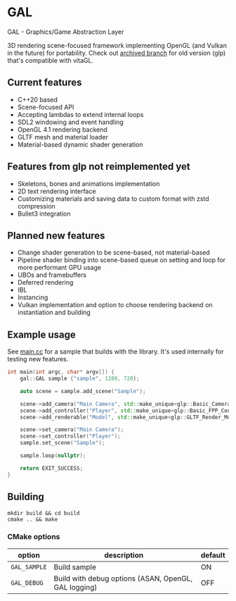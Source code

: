 # GAL

GAL - Graphics/Game Abstraction Layer

3D rendering scene-focused framework implementing OpenGL (and Vulkan in the future) for portability.
Check out [archived branch](https://github.com/damemay/glp/tree/archive-vitagl-compat) for old version (glp) that's compatible with vitaGL.

## Current features
- C++20 based
- Scene-focused API
- Accepting lambdas to extend internal loops
- SDL2 windowing and event handling
- OpenGL 4.1 rendering backend
- GLTF mesh and material loader 
- Material-based dynamic shader generation

## Features from glp not reimplemented yet
- Skeletons, bones and animations implementation
- 2D text rendering interface
- Customizing materials and saving data to custom format with zstd compression
- Bullet3 integration

## Planned new features
- Change shader generation to be scene-based, not material-based
- Pipeline shader binding into scene-based queue on setting and loop for more performant GPU usage
- UBOs and framebuffers
- Deferred rendering
- IBL
- Instancing
- Vulkan implementation and option to choose rendering backend on instantiation and building

## Example usage
See [main.cc](main.cc) for a sample that builds with the library. It's used internally for testing new features.

```c++
int main(int argc, char* argv[]) {
    gal::GAL sample {"sample", 1280, 720};

    auto scene = sample.add_scene("Sample");

    scene->add_camera("Main Camera", std::make_unique<glp::Basic_Camera>());
    scene->add_controller("Player", std::make_unique<glp::Basic_FPP_Controller>(25.0f, 0.1f));
    scene->add_renderable("Model", std::make_unique<glp::GLTF_Render_Model>("sample_model.gltf"));

    scene->set_camera("Main Camera");
    scene->set_controller("Player");
    sample.set_scene("Sample");

    sample.loop(nullptr);

    return EXIT_SUCCESS;
}
```

## Building

```
mkdir build && cd build
cmake .. && make
```

### CMake options
| option       | description                                          | default |
|--------------|------------------------------------------------------|---------|
| `GAL_SAMPLE` | Build sample                                         | ON      |
| `GAL_DEBUG`  | Build with debug options (ASAN, OpenGL, GAL logging) | OFF     |
